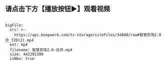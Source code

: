 ## 请点击下方【播放按钮▶️】观看视频
```@BigFile

bigFile:
  src: >-
    https://api.keepwork.com/ts-storage/siteFiles/34880/raw#智慧农场2.0合_720(2).mp4
  ext: mp4
  filename: 智慧农场2.0-合并.mp4
  size: 442291399
  isNew: true
          
```